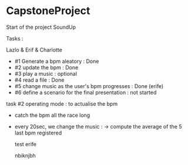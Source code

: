 # CapstoneProject

Start of the project SoundUp

Tasks : 

Lazlo & Erif & Charlotte
- #1 Generate a bpm aleatory : Done
- #2 update the bpm : Done
- #3 play a music : optional 
- #4 read a file : Done
- #5 change music as the user's bpm progresses : Done (erife)
- #6 define a scenario for the final presentation : not started


task #2 operating mode : to actualise the bpm 
- catch the bpm all the race long
- every 20sec, we change the music : 
    -> compute the average of the 5 last bpm registered 
   

    test erife

    nbiknjbh

